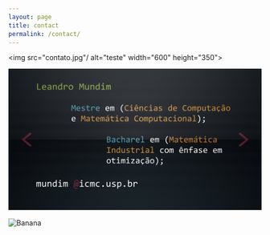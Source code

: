 ```yaml
---
layout: page
title: contact
permalink: /contact/
---
```


<img src="contato.jpg"/ alt="teste" width="600" height="350"> 

<img src="contato.jpg" alt="Banana" />

![Banana]("contato.png")
